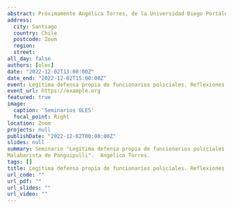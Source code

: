 ```yaml
---
abstract: Próximamente Angélica Torres, de la Universidad Diego Portales, expondrá en la sesión 8 de los Seminarios de Prácticas Investigativas de OLES
address:
  city: Santiago
  country: Chile
  postcode: Zoom
  region: 
  street: 
all_day: false
authors: [oles]
date: "2022-12-02T13:00:00Z"
date_end: "2022-12-02T15:00:00Z"
event: Legítima defensa propia de funcionarios policiales. Reflexiones a partir del caso Malabarista de Panguipulli.
event_url: https://example.org
featured: true
image:
  caption: 'Seminarios OLES'
  focal_point: Right
location: Zoom
projects: null
publishDate: "2022-12-02T00:00:00Z"
slides: null
summary: Seminario "Legítima defensa propia de funcionarios policiales. Reflexiones a partir del caso 
Malabarista de Panguipulli".  Angélica Torres.
tags: []
title: Legítima defensa propia de funcionarios policiales. Reflexiones a partir del caso Malabarista de Panguipulli.
url_code: ""
url_pdf: ""
url_slides: ""
url_video: ""
---
```

